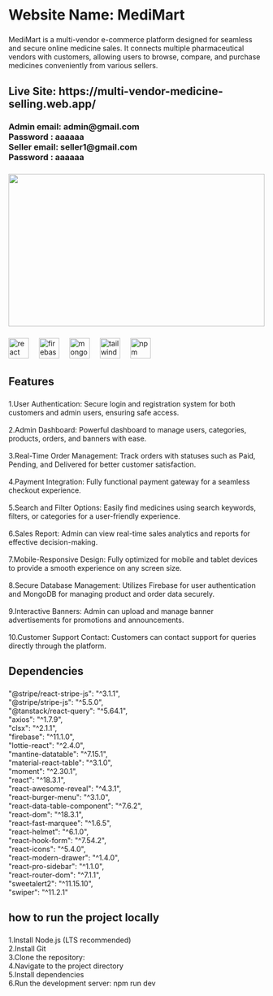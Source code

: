 <h1 align="left">Website Name: MediMart</h1>

###

<p align="left">MediMart is a multi-vendor e-commerce platform designed for seamless and secure online medicine sales. It connects multiple pharmaceutical vendors with customers, allowing users to browse, compare, and purchase medicines conveniently from various sellers.</p>

###

<h2 align="left">Live Site: https://multi-vendor-medicine-selling.web.app/</h2>

###

<h3 align="left">Admin email: admin@gmail.com<br>Password : aaaaaa<br>Seller email: seller1@gmail.com<br>Password : aaaaaa</h3>

###

<div align="center">
  <img height="300" width="100%" src="https://i.ibb.co.com/9mkyJr5y/Whats-App-Image-2025-02-05-at-10-50-38-42cb7ad5.jpg"  />
</div>

###

<div align="left">
  <img src="https://cdn.jsdelivr.net/gh/devicons/devicon/icons/react/react-original.svg" height="40" alt="react logo"  />
  <img width="12" />
  <img src="https://cdn.jsdelivr.net/gh/devicons/devicon/icons/firebase/firebase-plain.svg" height="40" alt="firebase logo"  />
  <img width="12" />
  <img src="https://cdn.jsdelivr.net/gh/devicons/devicon/icons/mongodb/mongodb-original.svg" height="40" alt="mongodb logo"  />
  <img width="12" />
  <img src="https://cdn.jsdelivr.net/gh/devicons/devicon/icons/tailwindcss/tailwindcss-original-wordmark.svg" height="40" alt="tailwindcss logo"  />
  <img width="12" />
  <img src="https://cdn.jsdelivr.net/gh/devicons/devicon/icons/npm/npm-original-wordmark.svg" height="40" alt="npm logo"  />
</div>

###

<h2 align="left">Features</h2>

###

<p align="left">1.User Authentication: Secure login and registration system for both customers and admin users, ensuring safe access.<br><br>2.Admin Dashboard: Powerful dashboard to manage users, categories, products, orders, and banners with ease.<br><br>3.Real-Time Order Management: Track orders with statuses such as Paid, Pending, and Delivered for better customer satisfaction.<br><br>4.Payment Integration: Fully functional payment gateway for a seamless checkout experience.<br><br>5.Search and Filter Options: Easily find medicines using search keywords, filters, or categories for a user-friendly experience.<br><br>6.Sales Report: Admin can view real-time sales analytics and reports for effective decision-making.<br><br>7.Mobile-Responsive Design: Fully optimized for mobile and tablet devices to provide a smooth experience on any screen size.<br><br>8.Secure Database Management: Utilizes Firebase for user authentication and MongoDB for managing product and order data securely.<br><br>9.Interactive Banners: Admin can upload and manage banner advertisements for promotions and announcements.<br><br>10.Customer Support Contact: Customers can contact support for queries directly through the platform.</p>

###

<h2 align="left">Dependencies</h2>

###

<p align="left">"@stripe/react-stripe-js": "^3.1.1",<br>    "@stripe/stripe-js": "^5.5.0",<br>    "@tanstack/react-query": "^5.64.1",<br>    "axios": "^1.7.9",<br>    "clsx": "^2.1.1",<br>    "firebase": "^11.1.0",<br>    "lottie-react": "^2.4.0",<br>    "mantine-datatable": "^7.15.1",<br>    "material-react-table": "^3.1.0",<br>    "moment": "^2.30.1",<br>    "react": "^18.3.1",<br>    "react-awesome-reveal": "^4.3.1",<br>    "react-burger-menu": "^3.1.0",<br>    "react-data-table-component": "^7.6.2",<br>    "react-dom": "^18.3.1",<br>    "react-fast-marquee": "^1.6.5",<br>    "react-helmet": "^6.1.0",<br>    "react-hook-form": "^7.54.2",<br>    "react-icons": "^5.4.0",<br>    "react-modern-drawer": "^1.4.0",<br>    "react-pro-sidebar": "^1.1.0",<br>    "react-router-dom": "^7.1.1",<br>    "sweetalert2": "^11.15.10",<br>    "swiper": "^11.2.1"</p>

###

<h2 align="left">how to run the project locally</h2>

###

<p align="left">1.Install Node.js (LTS recommended)<br>2.Install Git<br>3.Clone the repository:<br>4.Navigate to the project directory<br>5.Install dependencies<br>6.Run the development server: npm run dev</p>

###
